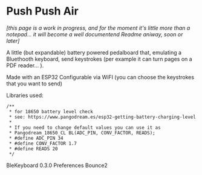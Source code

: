 # Push Push Air

_[this page is a work in progress, and for the moment it's little more than a notepad... it will become a well documentend Readme aniway, soon or later]_

A little (but expandable) battery powered pedalboard that, emulating a Bluethooth keyboard, send keystrokes (per example it can turn pages on a PDF reader... ). 

Made with an ESP32
Configurable via WiFI (you can choose the keystrokes that you want to send)



Libraries used:
```
/**
 * for 18650 battery level check
 * see: https://www.pangodream.es/esp32-getting-battery-charging-level
 *  
 * If you need to change default values you can use it as
 * Pangodream_18650_CL BL(ADC_PIN, CONV_FACTOR, READS);
 * #define ADC_PIN 34
 * #define CONV_FACTOR 1.7
 * #define READS 20
 */
 ```
 
 BleKeyboard 0.3.0
 Preferences
 Bounce2